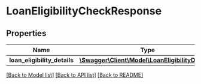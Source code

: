 # LoanEligibilityCheckResponse

## Properties
Name | Type | Description | Notes
------------ | ------------- | ------------- | -------------
**loan_eligibility_details** | [**\Swagger\Client\Model\LoanEligibilityDetails[]**](LoanEligibilityDetails.md) |  | [optional] 

[[Back to Model list]](../../README.md#documentation-for-models) [[Back to API list]](../../README.md#documentation-for-api-endpoints) [[Back to README]](../../README.md)

